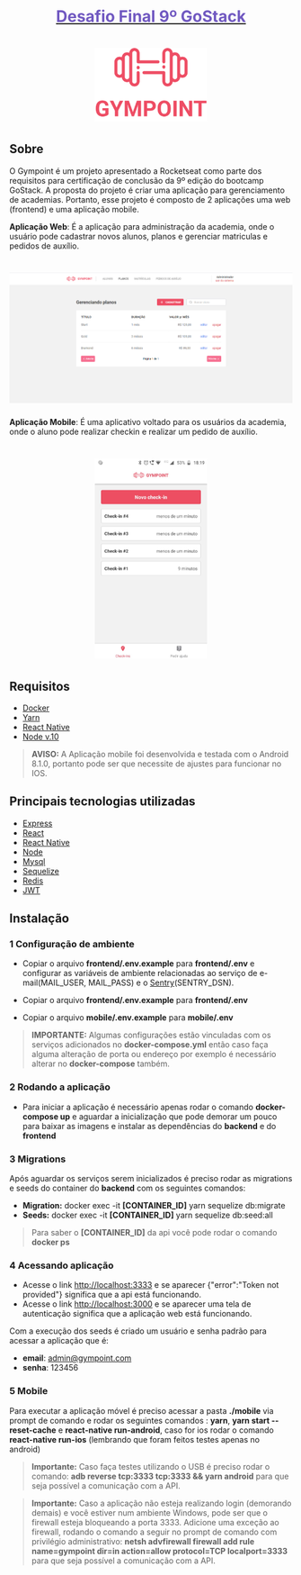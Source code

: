 <h1 align="center">
  <a href="https://rocketseat.com.br/bootcamp"> <font color="#7159C1">Desafio Final 9º GoStack</font></a>
</h1>
<h1 align="center">
  <img alt="Gympoint" title="Gympoint" src=".github/logo.svg" width="200px" />
</h1>

## Sobre

O Gympoint é um projeto apresentado a Rocketseat como parte dos requisitos para certificação de conclusão da 9º edição do bootcamp GoStack.
A proposta do projeto é criar uma aplicação para gerenciamento de academias.
Portanto, esse projeto é composto de 2 aplicações uma web (frontend) e uma aplicação mobile.

**Aplicação Web**: É a aplicação para administração da academia, onde o usuário pode cadastrar novos alunos, planos e gerenciar matriculas e pedidos de auxílio.
<h1 align="center">
  <img alt="Gympoint WEB" title="GympointWEB" src=".github/frontend.png" width="600px" />
</h1>

**Aplicação Mobile**: É uma aplicativo voltado para os usuários da academia, onde o aluno pode realizar checkin e realizar um pedido de auxílio.

<h1 align="center">
  <img alt="Gympoint" title="Gympoint" src=".github/mobile.png" width="200px" />
</h1>

## Requisitos
- [Docker](https://docs.docker.com/get-started/)
- [Yarn](https://yarnpkg.com/pt-BR/docs/install#windows-stable)
- [React Native](https://facebook.github.io/react-native/docs/getting-started)
- [Node v.10](https://nodejs.org/en/)

> **AVISO:** A Aplicação mobile foi desenvolvida e testada com o Android 8.1.0, portanto pode ser que necessite de ajustes para funcionar no IOS. 

## Principais tecnologias utilizadas
- [Express](https://expressjs.com/pt-br/)
- [React](https://pt-br.reactjs.org/)
- [React Native](https://facebook.github.io/react-native/)
- [Node](https://nodejs.org/en/)
- [Mysql](https://www.mysql.com/)
- [Sequelize](https://sequelize.org/)
- [Redis](https://redis.io/)
- [JWT](https://github.com/auth0/node-jsonwebtoken#readme)


## Instalação

### 1 Configuração de ambiente

- Copiar o arquivo **frontend/.env.example** para **frontend/.env** e configurar as variáveis de ambiente relacionadas ao serviço de e-mail(MAIL_USER, MAIL_PASS) e o [Sentry](https://sentry.io/welcome/)(SENTRY_DSN).

- Copiar o arquivo **frontend/.env.example** para **frontend/.env**
- Copiar o arquivo **mobile/.env.example** para **mobile/.env**

> **IMPORTANTE:** Algumas configurações estão vinculadas com os serviços adicionados no **docker-compose.yml** então caso faça alguma alteração de porta ou endereço por exemplo é necessário alterar no **docker-compose** também.

### 2 Rodando a aplicação

- Para iniciar a aplicação é necessário apenas rodar o comando **docker-compose up** e aguardar a inicialização que pode demorar um pouco para baixar as imagens e instalar as dependências do **backend** e do **frontend**

### 3 Migrations
Após aguardar os serviços serem inicializados é preciso rodar as migrations e seeds do container do **backend** com os seguintes comandos:

-  **Migration:** docker exec -it **[CONTAINER_ID]** yarn sequelize db:migrate
-  **Seeds:** docker exec -it **[CONTAINER_ID]** yarn sequelize db:seed:all

> Para saber o **[CONTAINER_ID]** da api você pode rodar o comando **docker ps**

### 4 Acessando aplicação
  - Acesse o link [http://localhost:3333](http://localhost:3333) e se aparecer {"error":"Token not provided"} significa que a api está funcionando.
  - Acesse o link [http://localhost:3000](http://localhost:3000) e se aparecer uma tela de autenticação significa que a aplicação web está funcionando.

  Com a execução dos seeds é criado um usuário e senha padrão para acessar a aplicação que é:<br/>
  - **email**: admin@gympoint.com
  - **senha**: 123456


### 5 Mobile
Para executar a aplicação móvel é preciso acessar a pasta **./mobile** via prompt de comando e rodar os seguintes comandos : **yarn**,  **yarn start --reset-cache** e  **react-native run-android**, caso for ios rodar o comando **react-native run-ios** (lembrando que foram feitos testes apenas no android)

> **Importante:** Caso faça testes utilizando o USB é preciso rodar o comando: **adb reverse tcp:3333 tcp:3333 && yarn android** para que seja possível a comunicação com a API.

> **Importante:** Caso a aplicação não esteja realizando login (demorando demais) e você estiver num ambiente Windows, pode ser que o firewall esteja bloqueando a porta 3333. Adicione uma exceção ao firewall, rodando o comando a seguir no prompt de comando com privilégio administrativo: **netsh advfirewall firewall add rule name=gympoint dir=in action=allow protocol=TCP localport=3333** para que seja possível a comunicação com a API.